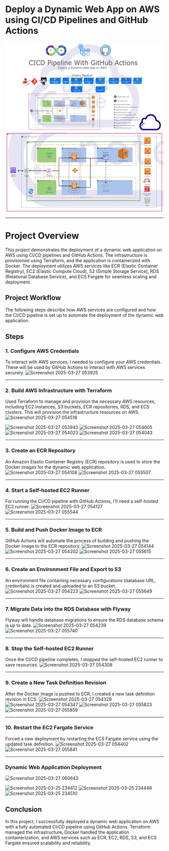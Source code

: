 # Deploy a Dynamic Web App on AWS using CI/CD Pipelines and GitHub Actions

![Alt text](Diagram.png)
![Alt text](Diagram_2.png)

---
# Project Overview

This project demonstrates the deployment of a dynamic web application on AWS using CI/CD pipelines and GitHub Actions. The infrastructure is provisioned using Terraform, and the application is containerized with Docker. The deployment utilizes AWS services like ECR (Elastic Container Registry), EC2 (Elastic Compute Cloud), S3 (Simple Storage Service), RDS (Relational Database Service), and ECS Fargate for seamless scaling and deployment.

## Project Workflow

The following steps describe how AWS services are configured and how the CI/CD pipeline is set up to automate the deployment of the dynamic web application.


## Steps

### 1. Configure AWS Credentials

To interact with AWS services, I needed to configure your AWS credentials. These will be used by GitHub Actions to interact with AWS services securely.
![Screenshot 2025-03-27 053925](https://github.com/user-attachments/assets/8b9f1b90-4bda-4615-a48b-d9cc6021d85b)

---

### 2. Build AWS Infrastructure with Terraform

Used Terraform to manage and provision the necessary AWS resources, including EC2 instances, S3 buckets, ECR repositories, RDS, and ECS clusters. This will provision the infrastructure resources on AWS.
![Screenshot 2025-03-27 054518](https://github.com/user-attachments/assets/e242646a-91c0-417c-82f0-2b8ad33d0636)

![Screenshot 2025-03-27 053943](https://github.com/user-attachments/assets/3651558e-c089-4485-862f-7ef919669a7b)
![Screenshot 2025-03-27 054005](https://github.com/user-attachments/assets/2ac462fe-4a15-40d4-854b-166c251a0370)
![Screenshot 2025-03-27 054023](https://github.com/user-attachments/assets/bb450ef3-dadf-4bbf-9c9b-70773ad5716b)
![Screenshot 2025-03-27 054043](https://github.com/user-attachments/assets/83aae619-72fc-4308-85ef-6575de09dc25)

---

### 3. Create an ECR Repository

An Amazon Elastic Container Registry (ECR) repository is used to store the Docker images for the dynamic web application.
![Screenshot 2025-03-27 054108](https://github.com/user-attachments/assets/18289fc6-4f1f-4b06-bde3-6b875b4181f5)
![Screenshot 2025-03-27 055507](https://github.com/user-attachments/assets/269c8e59-3ba5-44d5-989f-df1835dd6856)

---


### 4. Start a Self-hosted EC2 Runner

For running the CI/CD pipeline with GitHub Actions, I'll need a self-hosted EC2 runner.
![Screenshot 2025-03-27 054127](https://github.com/user-attachments/assets/12a69b1b-9c36-4c4e-8fa2-2c66b5d8e9be)
![Screenshot 2025-03-27 055544](https://github.com/user-attachments/assets/1d0354f9-bdc8-47b5-a8bc-a727e607e4c1)


---

### 5. Build and Push Docker Image to ECR

GitHub Actions will automate the process of building and pushing the Docker image to the ECR repository.
![Screenshot 2025-03-27 054144](https://github.com/user-attachments/assets/92d1a91e-3154-43cc-a86b-74a2481ffbbe)
![Screenshot 2025-03-27 054202](https://github.com/user-attachments/assets/91c6a474-d1f4-4e23-85eb-999369df4658)
![Screenshot 2025-03-27 055615](https://github.com/user-attachments/assets/95e483a3-dd09-41da-8380-3c9e67bf1f29)


---

### 6. Create an Environment File and Export to S3

An environment file containing necessary configurations (database URL, credentials) is created and uploaded to an S3 bucket.
![Screenshot 2025-03-27 054223](https://github.com/user-attachments/assets/072fa606-8ae4-48ca-bfc4-eb42e1a3fa7b)
![Screenshot 2025-03-27 055649](https://github.com/user-attachments/assets/24b21378-cda0-4e54-8193-820a53c97294)


---

### 7. Migrate Data into the RDS Database with Flyway

Flyway will handle database migrations to ensure the RDS database schema is up to date.
![Screenshot 2025-03-27 054239](https://github.com/user-attachments/assets/cf2a354f-84a9-4bb8-afe9-272c6ffbaacc)
![Screenshot 2025-03-27 055740](https://github.com/user-attachments/assets/9cc6a052-ed81-43f0-ab90-f62bfeb29ec6)


---

### 8. Stop the Self-hosted EC2 Runner

Once the CI/CD pipeline completes, I stopped the self-hosted EC2 runner to save resources.
![Screenshot 2025-03-27 054308](https://github.com/user-attachments/assets/85b19e33-beb9-4a22-9285-25c55fe3545f)


---

### 9. Create a New Task Definition Revision

After the Docker image is pushed to ECR, I created a new task definition revision in ECS.
![Screenshot 2025-03-27 054329](https://github.com/user-attachments/assets/18b4acba-d478-4a87-bf2e-4844e98ab10f)
![Screenshot 2025-03-27 054347](https://github.com/user-attachments/assets/c4008d87-5117-43fd-a0fe-0482d91e1c38)
![Screenshot 2025-03-27 055823](https://github.com/user-attachments/assets/f1d4059b-6202-465f-9d30-631a3f783a26)
![Screenshot 2025-03-27 055859](https://github.com/user-attachments/assets/488fe787-928c-40cb-9845-4627b94c47a5)


---

### 10. Restart the EC2 Fargate Service

Forced a new deployment by restarting the ECS Fargate service using the updated task definition.
![Screenshot 2025-03-27 054402](https://github.com/user-attachments/assets/6a68b588-7b2a-45e4-a1e4-ff4a698c519a)
![Screenshot 2025-03-27 055841](https://github.com/user-attachments/assets/4355fb01-ecdb-420e-ab28-8a55ed788e4c)

---

### Dynamic Web Application Deployment
![Screenshot 2025-03-27 060643](https://github.com/user-attachments/assets/2871818a-9f71-4aeb-aabb-51ac3f07d1ce)

![Screenshot 2025-03-25 234412](https://github.com/user-attachments/assets/1b7aaedf-68e8-41ab-bb1d-85823082bebb)
![Screenshot 2025-03-25 234448](https://github.com/user-attachments/assets/ec16d49f-0f6f-4b72-85d7-ec52c2a6f05e)
![Screenshot 2025-03-25 234510](https://github.com/user-attachments/assets/0989ad78-b0ea-4c21-b06b-76b653d47040)




## Conclusion

In this project, I successfully deployed a dynamic web application on AWS with a fully automated CI/CD pipeline using GitHub Actions. Terraform managed the infrastructure, Docker handled the application containerization, and AWS services such as ECR, EC2, RDS, S3, and ECS Fargate ensured scalability and reliability.


